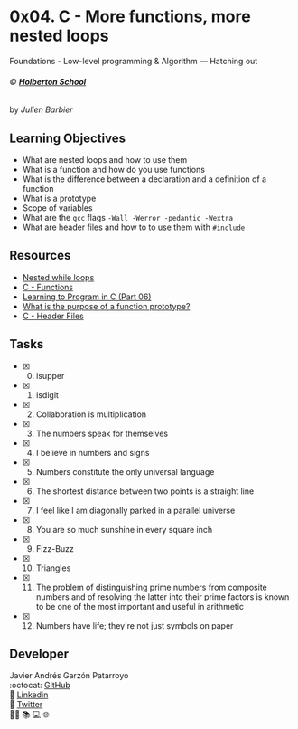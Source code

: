 # 0x04. C - More functions, more nested loops
Foundations - Low-level programming & Algorithm ― Hatching out

###### :copyright: **[Holberton School](https://www.holbertonschool.com/)**
by _Julien Barbier_

## Learning Objectives
* What are nested loops and how to use them
* What is a function and how do you use functions
* What is the difference between a declaration and a definition of a function
* What is a prototype
* Scope of variables
* What are the ```gcc``` flags ```-Wall -Werror -pedantic -Wextra```
* What are header files and how to to use them with ```#include```

## Resources
* [Nested while loops](https://www.youtube.com/watch?v=Z3iGeQ1gIss)
* [C - Functions](https://www.tutorialspoint.com/cprogramming/c_functions.htm)
* [Learning to Program in C (Part 06)](https://www.youtube.com/watch?v=qMlnFwYdqIw)
* [What is the purpose of a function prototype?](https://www.geeksforgeeks.org/what-is-the-purpose-of-a-function-prototype/)
* [C - Header Files](https://www.tutorialspoint.com/cprogramming/c_header_files.htm)

## Tasks
* [x] 0. isupper
* [x] 1. isdigit
* [x] 2. Collaboration is multiplication
* [x] 3. The numbers speak for themselves
* [x] 4. I believe in numbers and signs
* [x] 5. Numbers constitute the only universal language
* [x] 6. The shortest distance between two points is a straight line
* [x] 7. I feel like I am diagonally parked in a parallel universe
* [x] 8. You are so much sunshine in every square inch
* [x] 9. Fizz-Buzz
* [x] 10. Triangles
* [x] 11. The problem of distinguishing prime numbers from composite numbers and of resolving the latter into their prime factors is known to be one of the most important and useful in arithmetic
* [x] 12. Numbers have life; they're not just symbols on paper

## Developer
Javier Andrés Garzón Patarroyo  
:octocat: [GitHub](https://github.com/javierandresgp/)  
:link: [Linkedin](https://www.linkedin.com/in/javierandresgp/)  
:link: [Twitter](https://twitter.com/javierandresgp0)  
:man_technologist: :books: :computer: :globe_with_meridians:
